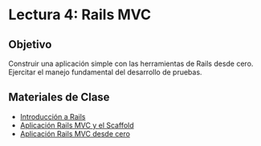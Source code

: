 Lectura 4: Rails MVC
====================

Objetivo
--------

Construir una aplicación simple con las herramientas de Rails desde cero. Ejercitar el manejo fundamental del desarrollo de pruebas.

Materiales de Clase
-------------------

* [Introducción a Rails](4.1-rails-basics.md)
* [Aplicación Rails MVC y el Scaffold](4.2-rails-mvc-scaffold.md)
* [Aplicación Rails MVC desde cero](4.3-rails-mvc-dev.md)


